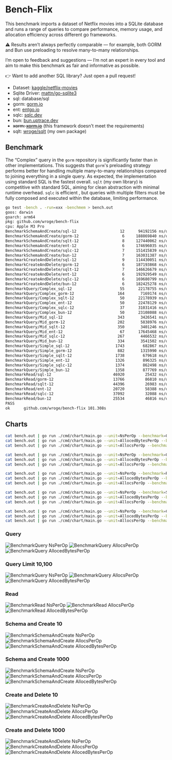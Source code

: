 # Bench-Flix

This benchmark imports a dataset of Netflix movies into a SQLite database and runs a range of queries to compare performance, memory usage, and allocation efficiency across different go frameworks.

⚠️ Results aren’t always perfectly comparable — for example, both GORM and Bun use preloading to resolve many-to-many relationships. 

I’m open to feedback and suggestions — I’m not an expert in every tool and aim to make this benchmark as fair and informative as possible.

👉 Want to add another SQL library? Just open a pull request!

- Dataset: [kaggle/netflix-movies](https://www.kaggle.com/datasets/bhargavchirumamilla/netflix-movies-and-tv-shows-till-2025)
- Sqlite Driver: [mattn/go-sqlite3](https://github.com/mattn/go-sqlite3)
- sql: database/sql
- gorm: [gorm.io](https://gorm.io/)
- ent: [entgo.io](https://entgo.io/)
- sqlc: [sqlc.dev](https://sqlc.dev/)
- bun: [bun.uptrace.dev](https://bun.uptrace.dev/)
- ~~xorm: [xorm.io](https://xorm.io/)~~ (this framework doesn't meet the requirements)
- sqlt: [wroge/sqlt](https://github.com/wroge/sqlt) (my own package)

## Benchmark

The “Complex” query in the ```gorm``` repository is significantly faster than in other implementations. This suggests that ```gorm```'s preloading strategy performs better for handling multiple many-to-many relationships compared to joining everything in a single query.
As expected, the implementation using standard SQL is the fastest overall.
```sqlt``` (my own library) is competitive with standard SQL, aiming for clean abstraction with minimal runtime overhead. 
```sqlc``` is efficient , but queries with multiple filters must be fully composed and executed within the database, limiting performance.

```bash
go test -bench . -run=xxx -benchmem > bench.out
goos: darwin
goarch: arm64
pkg: github.com/wroge/bench-flix
cpu: Apple M3 Pro
BenchmarkSchemaAndCreate/sql-12         	      12	  94192156 ns/op	10295913 B/op	  252159 allocs/op
BenchmarkSchemaAndCreate/gorm-12        	       6	 188869840 ns/op	90620432 B/op	 1125674 allocs/op
BenchmarkSchemaAndCreate/sqlt-12        	       8	 127440062 ns/op	20821134 B/op	  546898 allocs/op
BenchmarkSchemaAndCreate/ent-12         	       6	 174696035 ns/op	40317310 B/op	 1001965 allocs/op
BenchmarkSchemaAndCreate/sqlc-12        	       7	 151415839 ns/op	14811450 B/op	  462511 allocs/op
BenchmarkSchemaAndCreate/bun-12         	       7	 163031387 ns/op	82714694 B/op	  428163 allocs/op
BenchmarkCreateAndDelete/sql-12         	       9	 114430051 ns/op	10549271 B/op	  262998 allocs/op
BenchmarkCreateAndDelete/gorm-12        	       6	 187193868 ns/op	93430736 B/op	 1160478 allocs/op
BenchmarkCreateAndDelete/sqlt-12        	       7	 146626679 ns/op	21254501 B/op	  560123 allocs/op
BenchmarkCreateAndDelete/ent-12         	       6	 192929549 ns/op	42221965 B/op	 1043993 allocs/op
BenchmarkCreateAndDelete/sqlc-12        	       6	 169680799 ns/op	15097354 B/op	  474389 allocs/op
BenchmarkCreateAndDelete/bun-12         	       6	 182425278 ns/op	87621037 B/op	  442113 allocs/op
BenchmarkQuery/Complex_sql-12           	      55	  22178755 ns/op	   15814 B/op	     271 allocs/op
BenchmarkQuery/Complex_gorm-12          	     164	   7169174 ns/op	  124228 B/op	    2450 allocs/op
BenchmarkQuery/Complex_sqlt-12          	      50	  22178939 ns/op	   14452 B/op	     316 allocs/op
BenchmarkQuery/Complex_ent-12           	      50	  22478129 ns/op	   84158 B/op	    1914 allocs/op
BenchmarkQuery/Complex_sqlc-12          	      37	  31031416 ns/op	   13377 B/op	     250 allocs/op
BenchmarkQuery/Complex_bun-12           	      50	  23108088 ns/op	   56310 B/op	    1126 allocs/op
BenchmarkQuery/Mid_sql-12               	     343	   3426541 ns/op	   10923 B/op	     218 allocs/op
BenchmarkQuery/Mid_gorm-12              	     202	   5838976 ns/op	  104482 B/op	    2029 allocs/op
BenchmarkQuery/Mid_sqlt-12              	     350	   3401246 ns/op	   10158 B/op	     252 allocs/op
BenchmarkQuery/Mid_ent-12               	      67	  17645468 ns/op	   67651 B/op	    1540 allocs/op
BenchmarkQuery/Mid_sqlc-12              	     267	   4466532 ns/op	    9206 B/op	     201 allocs/op
BenchmarkQuery/Mid_bun-12               	     334	   3541502 ns/op	   49183 B/op	     898 allocs/op
BenchmarkQuery/Simple_sql-12            	    1743	    682867 ns/op	   79277 B/op	    1676 allocs/op
BenchmarkQuery/Simple_gorm-12           	     882	   1315990 ns/op	  606285 B/op	   12286 allocs/op
BenchmarkQuery/Simple_sqlt-12           	    1738	    679618 ns/op	   85272 B/op	    1863 allocs/op
BenchmarkQuery/Simple_ent-12            	    1326	    896325 ns/op	  314250 B/op	    6698 allocs/op
BenchmarkQuery/Simple_sqlc-12           	    1374	    862498 ns/op	   89702 B/op	    1513 allocs/op
BenchmarkQuery/Simple_bun-12            	    1358	    877769 ns/op	  200469 B/op	    5928 allocs/op
BenchmarkRead/sql-12                    	   46920	     25432 ns/op	    2384 B/op	      69 allocs/op
BenchmarkRead/gorm-12                   	   13766	     86810 ns/op	   60055 B/op	    1004 allocs/op
BenchmarkRead/sqlt-12                   	   44396	     26983 ns/op	    3521 B/op	      93 allocs/op
BenchmarkRead/ent-12                    	   20720	     58388 ns/op	   33623 B/op	     848 allocs/op
BenchmarkRead/sqlc-12                   	   37092	     32088 ns/op	    2296 B/op	      67 allocs/op
BenchmarkRead/bun-12                    	   25534	     46816 ns/op	   36544 B/op	     414 allocs/op
PASS
ok  	github.com/wroge/bench-flix	101.308s
```

## Charts

```bash
cat bench.out | go run ./cmd/chart/main.go --unit=NsPerOp --benchmark=Query --variants=Simple,Mid,Complex
cat bench.out | go run ./cmd/chart/main.go --unit=AllocedBytesPerOp --benchmark=Query --variants=Simple,Mid,Complex
cat bench.out | go run ./cmd/chart/main.go --unit=AllocsPerOp --benchmark=Query --variants=Simple,Mid,Complex

cat bench.out | go run ./cmd/chart/main.go --unit=NsPerOp --benchmark=Query --variants=10,100
cat bench.out | go run ./cmd/chart/main.go --unit=AllocedBytesPerOp --benchmark=Query --variants=10,100
cat bench.out | go run ./cmd/chart/main.go --unit=AllocsPerOp --benchmark=Query --variants=10,100

cat bench.out | go run ./cmd/chart/main.go --unit=NsPerOp --benchmark=Read
cat bench.out | go run ./cmd/chart/main.go --unit=AllocedBytesPerOp --benchmark=Read
cat bench.out | go run ./cmd/chart/main.go --unit=AllocsPerOp --benchmark=Read

cat bench.out | go run ./cmd/chart/main.go --unit=NsPerOp --benchmark=SchemaAndCreate --variants=1000
cat bench.out | go run ./cmd/chart/main.go --unit=AllocedBytesPerOp --benchmark=SchemaAndCreate --variants=1000
cat bench.out | go run ./cmd/chart/main.go --unit=AllocsPerOp --benchmark=SchemaAndCreate --variants=1000

cat bench.out | go run ./cmd/chart/main.go --unit=NsPerOp --benchmark=CreateAndDelete --variants=1000
cat bench.out | go run ./cmd/chart/main.go --unit=AllocedBytesPerOp --benchmark=CreateAndDelete --variants=1000
cat bench.out | go run ./cmd/chart/main.go --unit=AllocsPerOp --benchmark=CreateAndDelete --variants=1000
```

### Query

![BenchmarkQuery NsPerOp](charts/Query_NsPerOp_SimpleMidComplex.png)
![BenchmarkQuery AllocsPerOp](charts/Query_AllocsPerOp_SimpleMidComplex.png)
![BenchmarkQuery AllocedBytesPerOp](charts/Query_AllocedBytesPerOp_SimpleMidComplex.png)

### Query Limit 10,100

![BenchmarkQuery NsPerOp](charts/Query_NsPerOp_10100.png)
![BenchmarkQuery AllocsPerOp](charts/Query_AllocsPerOp_10100.png)
![BenchmarkQuery AllocedBytesPerOp](charts/Query_AllocedBytesPerOp_10100.png)

### Read

![BenchmarkRead NsPerOp](charts/Read_NsPerOp.png)
![BenchmarkRead AllocsPerOp](charts/Read_AllocsPerOp.png)
![BenchmarkRead AllocedBytesPerOp](charts/Read_AllocedBytesPerOp.png)

### Schema and Create 10

![BenchmarkSchemaAndCreate NsPerOp](charts/SchemaAndCreate_NsPerOp_10.png)
![BenchmarkSchemaAndCreate AllocsPerOp](charts/SchemaAndCreate_AllocsPerOp_10.png)
![BenchmarkSchemaAndCreate AllocedBytesPerOp](charts/SchemaAndCreate_AllocedBytesPerOp_10.png)

### Schema and Create 1000

![BenchmarkSchemaAndCreate NsPerOp](charts/SchemaAndCreate_NsPerOp_1000.png)
![BenchmarkSchemaAndCreate AllocsPerOp](charts/SchemaAndCreate_AllocsPerOp_1000.png)
![BenchmarkSchemaAndCreate AllocedBytesPerOp](charts/SchemaAndCreate_AllocedBytesPerOp_1000.png)

### Create and Delete 10

![BenchmarkCreateAndDelete NsPerOp](charts/CreateAndDelete_NsPerOp_10.png)
![BenchmarkCreateAndDelete AllocsPerOp](charts/CreateAndDelete_AllocsPerOp_10.png)
![BenchmarkCreateAndDelete AllocedBytesPerOp](charts/CreateAndDelete_AllocedBytesPerOp_10.png)

### Create and Delete 1000

![BenchmarkCreateAndDelete NsPerOp](charts/CreateAndDelete_NsPerOp_1000.png)
![BenchmarkCreateAndDelete AllocsPerOp](charts/CreateAndDelete_AllocsPerOp_1000.png)
![BenchmarkCreateAndDelete AllocedBytesPerOp](charts/CreateAndDelete_AllocedBytesPerOp_1000.png)
